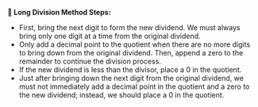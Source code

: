
**📌 Long Division Method Steps:**

- First, bring the next digit to form the new dividend. We must always bring only one digit at a time from the original dividend.
- Only add a decimal point to the quotient when there are no more digits to bring down from the original dividend. Then, append a zero to the remainder to continue the division process.
- If the new dividend is less than the divisor, place a 0 in the quotient.
- Just after bringing down the next digit from the original dividend, we must not immediately add a decimal point in the quotient and a zero to the new dividend; instead, we should place a 0 in the quotient.